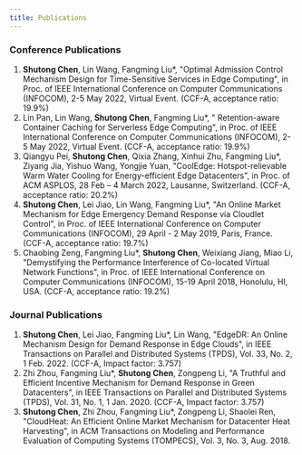 ```yaml
---
title: Publications
---
```


### Conference Publications
1. **Shutong Chen**, Lin Wang, Fangming Liu\*, "Optimal Admission Control Mechanism Design for Time-Sensitive Services in Edge Computing", in Proc. of IEEE International Conference on Computer Communications (INFOCOM), 2-5 May 2022, Virtual Event. (CCF-A, acceptance ratio: 19.9%)
2. Lin Pan, Lin Wang, **Shutong Chen**, Fangming Liu\*, " Retention-aware Container Caching for Serverless Edge Computing", in Proc. of IEEE International Conference on Computer Communications (INFOCOM), 2-5 May 2022, Virtual Event. (CCF-A, acceptance ratio: 19.9%)
3. Qiangyu Pei, **Shutong Chen**, Qixia Zhang, Xinhui Zhu, Fangming Liu\*, Ziyang Jia, Yishuo Wang, Yongjie Yuan, "CoolEdge: Hotspot-relievable Warm Water Cooling for Energy-efficient Edge Datacenters", in Proc. of ACM ASPLOS, 28 Feb – 4 March 2022, Lausanne, Switzerland. (CCF-A, acceptance ratio: 20.2%)
4. **Shutong Chen**, Lei Jiao, Lin Wang, Fangming Liu\*, "An Online Market Mechanism for Edge Emergency Demand Response via Cloudlet Control", in Proc. of IEEE International Conference on Computer Communications (INFOCOM), 29 April - 2 May 2019, Paris, France. (CCF-A, acceptance ratio: 19.7%)
5. Chaobing Zeng, Fangming Liu\*, **Shutong Chen**, Weixiang Jiang, Miao Li, "Demystifying the Performance Interference of Co-located Virtual Network Functions", in Proc. of IEEE International Conference on Computer Communications (INFOCOM), 15-19 April 2018, Honolulu, HI, USA. (CCF-A, acceptance ratio: 19.2%)


### Journal Publications
1. **Shutong Chen**, Lei Jiao, Fangming Liu\*, Lin Wang, "EdgeDR: An Online Mechanism Design for Demand Response in Edge Clouds", in IEEE Transactions on Parallel and Distributed Systems (TPDS), Vol. 33, No. 2, 1 Feb. 2022. (CCF-A, Impact factor: 3.757)
2. Zhi Zhou, Fangming Liu\*, **Shutong Chen**, Zongpeng Li, "A Truthful and Efficient Incentive Mechanism for Demand Response in Green Datacenters", in IEEE Transactions on Parallel and Distributed Systems (TPDS), Vol. 31, No. 1, 1 Jan. 2020. (CCF-A, Impact factor: 3.757)
3. **Shutong Chen**, Zhi Zhou, Fangming Liu\*, Zongpeng Li, Shaolei Ren, "CloudHeat: An Efficient Online Market Mechanism for Datacenter Heat Harvesting", in ACM Transactions on Modeling and Performance Evaluation of Computing Systems (TOMPECS), Vol. 3, No. 3, Aug. 2018.